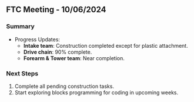 ## FTC Meeting - 10/06/2024
### Summary
- Progress Updates:
  - **Intake team**: Construction completed except for plastic attachment.
  - **Drive chain**: 90% complete.
  - **Forearm & Tower team**: Near completion.

### Next Steps
1. Complete all pending construction tasks.
2. Start exploring blocks programming for coding in upcoming weeks.
